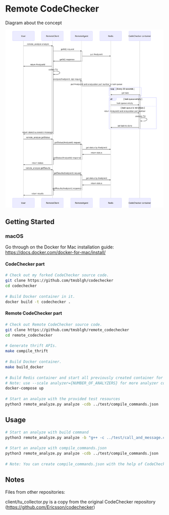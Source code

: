 # Remote CodeChecker

Diagram about the concept

<a>
  <img src="sequence_diagram.svg">
</a>

## Getting Started

### macOS

Go through on the Docker for Mac installation guide:
https://docs.docker.com/docker-for-mac/install/

#### CodeChecker part

```sh
# Check out my forked CodeChecker source code.
git clone https://github.com/tmsblgh/codechecker
cd codechecker

# Build Docker container in it.
docker build -t codechecker .
```

#### Remote CodeChecker part

```sh
# Check out Remote CodeChecker source code.
git clone https://github.com/tmsblgh/remote_codechecker
cd remote_codechecker

# Generate thrift APIs.
make compile_thrift

# Build Docker container.
make build_docker

# Build Redis container and start all previously created container for the service.
# Note: use --scale analyzer={NUMBER_OF_ANALYZERS} for more analyzer container.
docker-compose up

# Start an analyze with the provided test resources
python3 remote_analyze.py analyze -cdb ../test/compile_commands.json
```

## Usage

```sh
# Start an analyze with build command
python3 remote_analyze.py analyze -b "g++ -c ../test/call_and_message.cpp -Wno-all -Wno-extra"

# Start an analyze with compile_commands.json
python3 remote_analyze.py analyze -cdb ../test/compile_commands.json

# Note: You can create compile_commands.json with the help of CodeChecker log or intercept-build.
```

## Notes

Files from other repositories:

client/tu_collector.py is a copy from the original CodeChecker repository
(https://github.com/Ericsson/codechecker)